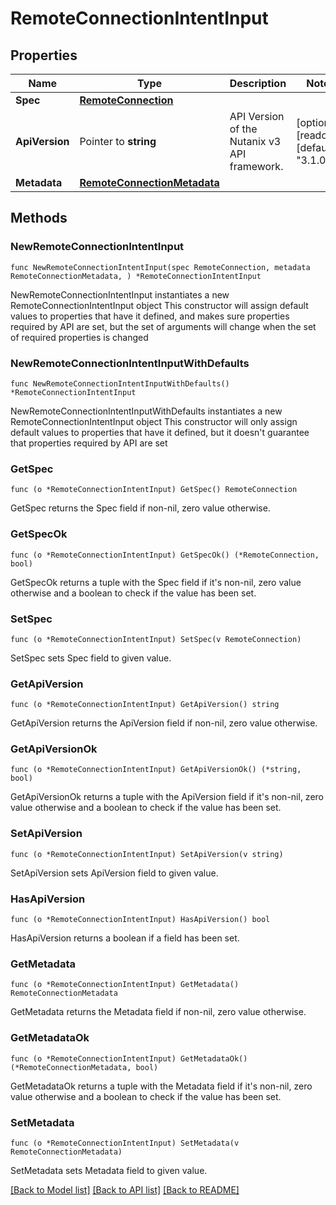 # RemoteConnectionIntentInput

## Properties

Name | Type | Description | Notes
------------ | ------------- | ------------- | -------------
**Spec** | [**RemoteConnection**](RemoteConnection.md) |  | 
**ApiVersion** | Pointer to **string** | API Version of the Nutanix v3 API framework. | [optional] [readonly] [default to "3.1.0"]
**Metadata** | [**RemoteConnectionMetadata**](RemoteConnectionMetadata.md) |  | 

## Methods

### NewRemoteConnectionIntentInput

`func NewRemoteConnectionIntentInput(spec RemoteConnection, metadata RemoteConnectionMetadata, ) *RemoteConnectionIntentInput`

NewRemoteConnectionIntentInput instantiates a new RemoteConnectionIntentInput object
This constructor will assign default values to properties that have it defined,
and makes sure properties required by API are set, but the set of arguments
will change when the set of required properties is changed

### NewRemoteConnectionIntentInputWithDefaults

`func NewRemoteConnectionIntentInputWithDefaults() *RemoteConnectionIntentInput`

NewRemoteConnectionIntentInputWithDefaults instantiates a new RemoteConnectionIntentInput object
This constructor will only assign default values to properties that have it defined,
but it doesn't guarantee that properties required by API are set

### GetSpec

`func (o *RemoteConnectionIntentInput) GetSpec() RemoteConnection`

GetSpec returns the Spec field if non-nil, zero value otherwise.

### GetSpecOk

`func (o *RemoteConnectionIntentInput) GetSpecOk() (*RemoteConnection, bool)`

GetSpecOk returns a tuple with the Spec field if it's non-nil, zero value otherwise
and a boolean to check if the value has been set.

### SetSpec

`func (o *RemoteConnectionIntentInput) SetSpec(v RemoteConnection)`

SetSpec sets Spec field to given value.


### GetApiVersion

`func (o *RemoteConnectionIntentInput) GetApiVersion() string`

GetApiVersion returns the ApiVersion field if non-nil, zero value otherwise.

### GetApiVersionOk

`func (o *RemoteConnectionIntentInput) GetApiVersionOk() (*string, bool)`

GetApiVersionOk returns a tuple with the ApiVersion field if it's non-nil, zero value otherwise
and a boolean to check if the value has been set.

### SetApiVersion

`func (o *RemoteConnectionIntentInput) SetApiVersion(v string)`

SetApiVersion sets ApiVersion field to given value.

### HasApiVersion

`func (o *RemoteConnectionIntentInput) HasApiVersion() bool`

HasApiVersion returns a boolean if a field has been set.

### GetMetadata

`func (o *RemoteConnectionIntentInput) GetMetadata() RemoteConnectionMetadata`

GetMetadata returns the Metadata field if non-nil, zero value otherwise.

### GetMetadataOk

`func (o *RemoteConnectionIntentInput) GetMetadataOk() (*RemoteConnectionMetadata, bool)`

GetMetadataOk returns a tuple with the Metadata field if it's non-nil, zero value otherwise
and a boolean to check if the value has been set.

### SetMetadata

`func (o *RemoteConnectionIntentInput) SetMetadata(v RemoteConnectionMetadata)`

SetMetadata sets Metadata field to given value.



[[Back to Model list]](../README.md#documentation-for-models) [[Back to API list]](../README.md#documentation-for-api-endpoints) [[Back to README]](../README.md)


